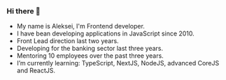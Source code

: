 ### Hi there 👋

- My name is Aleksei, I'm Frontend developer.
- I have bean developing applications in JavaScript since 2010.
- Front Lead direction last two years.
- Developing for the banking sector last three years.
- Mentoring 10 employees over the past three years.
- I’m currently learning: TypeScript, NextJS, NodeJS, advanced CoreJS and ReactJS.
